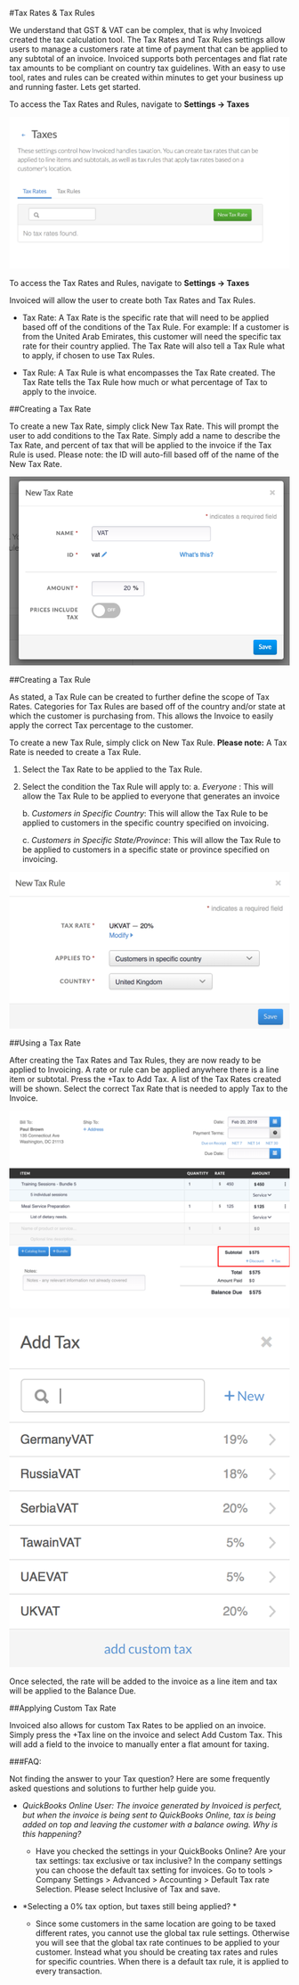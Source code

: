 #Tax Rates & Tax Rules

We understand that GST & VAT can be complex, that is why Invoiced created the tax calculation tool. The Tax Rates and Tax Rules settings allow users to manage a customers rate at time of payment that can be applied to any subtotal of an invoice. Invoiced supports both percentages and flat rate tax amounts to be compliant on country tax guidelines. With an easy to use tool, rates and rules can be created within minutes to get your business up and running faster. Lets get started.

To access the Tax Rates and Rules, navigate to **Settings → Taxes**

 [![Click to add a Tax Rate](../img/Tax-Rate.png)](../img/Tax-Rate.png)

 To access the Tax Rates and Rules, navigate to **Settings → Taxes**

Invoiced will allow the user to create both Tax Rates and Tax Rules.

* Tax Rate: A Tax Rate is the specific rate that will need to be applied based off of the conditions of the Tax Rule. For example: If a customer is from the United Arab Emirates, this customer will need the specific tax rate for their country applied. The Tax Rate will also tell a Tax Rule what to apply, if chosen to use Tax Rules. 

* Tax Rule: A Tax Rule is what encompasses the Tax Rate created. The Tax Rate tells the Tax Rule how much or what percentage of Tax to apply to the invoice.

##Creating a Tax Rate 

To create a new Tax Rate, simply click New Tax Rate. This will prompt the user to add conditions to the Tax Rate. Simply add a name to describe the Tax Rate, and percent of tax that will be applied to the invoice if the Tax Rule is used. Please note: the ID will auto-fill based off of the name of the New Tax Rate. 

[![Create a Tax Rate](../img/create-tax-rate.png)](../img/create-tax-rate.png)

##Creating a Tax Rule

As stated, a Tax Rule can be created to further define the scope of Tax Rates. Categories for Tax Rules are based off of the country and/or state at which the customer is purchasing from. This allows the Invoice to easily apply the correct Tax percentage to the customer. 

To create a new Tax Rule, simply click on New Tax Rule. **Please note:** A Tax Rate is needed to create a Tax Rule. 

1. Select the Tax Rate to be applied to the Tax Rule.

2. Select the condition the Tax Rule will apply to:
    a. *Everyone* : This will allow the Tax Rule to be applied to everyone that generates an invoice

    b. *Customers in Specific Country*: This will allow the Tax Rule to be applied to customers in the specific country specified on invoicing.

    c. *Customers in Specific State/Province*: This will allow the Tax Rule to be applied to customers in a specific state or province specified on invoicing. 

[![Create a Tax Rule](../img/create-tax-rule.png)](../img/create-tax-rule.png)

##Using a Tax Rate

After creating the Tax Rates and Tax Rules, they are now ready to be applied to Invoicing. A rate or rule can be applied anywhere there is a line item or subtotal. Press the +Tax to Add Tax. A list of the Tax Rates created will be shown. Select the correct Tax Rate that is needed to apply Tax to the Invoice.


[![Adding Tax](../img/taxing.png)](../img/taxing.png)

[![Choose the Tax Rate](../img/choose-tax.png)](../img/choose-tax.png)

Once selected, the rate will be added to the invoice as a line item and tax will be applied to the Balance Due. 

##Applying Custom Tax Rate

Invoiced also allows for custom Tax Rates to be applied on an invoice. Simply press the +Tax line on the invoice and select Add Custom Tax. This will add a field to the invoice to manually enter a flat amount for taxing. 

###FAQ:

Not finding the answer to your Tax question? Here are some frequently asked questions and solutions to further help guide you. 


* *QuickBooks Online User:  The invoice generated by Invoiced is perfect, but when the invoice is being sent to QuickBooks Online, tax is being added on top and leaving the customer with a balance owing. Why is this happening?*
    * Have you checked the settings in your QuickBooks Online? Are your tax settings: tax exclusive or tax inclusive? In the company settings you can choose the default tax setting for invoices. Go to tools > Company Settings > Advanced > Accounting > Default Tax rate Selection. Please select Inclusive of Tax and save.
     
* *Selecting a 0% tax option, but taxes still being applied? *
    * Since some customers in the same location are going to be taxed different rates, you cannot use the global tax rule settings. Otherwise you will see that the global tax rate continues to be applied to your customer. Instead what you should be creating tax rates and rules for specific countries.  When there is a default tax rule, it is applied to every transaction. 




